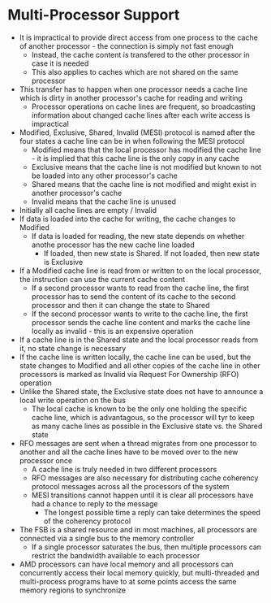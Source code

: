 # Multi-Processor Support

* It is impractical to provide direct access from one process to the cache of another processor - the connection is simply not fast enough
  * Instead, the cache content is transfered to the other processor in case it is needed
  * This also applies to caches which are not shared on the same processor
* This transfer has to happen when one processor needs a cache line which is dirty in another processor's cache for reading and writing
  * Processor operations on cache lines are frequent, so broadcasting information about changed cache lines after each write access is impractical
* Modified, Exclusive, Shared, Invalid (MESI) protocol is named after the four states a cache line can be in when following the MESI protocol
  * Modified means that the local processor has modified the cache line - it is implied that this cache line is the only copy in any cache
  * Exclusive means that the cache line is not modified but known to not be loaded into any other processor's cache
  * Shared means that the cache line is not modified and might exist in another processor's cache
  * Invalid means that the cache line is unused
* Initially all cache lines are empty / Invalid
* If data is loaded into the cache for writing, the cache changes to Modified
  * If data is loaded for reading, the new state depends on whether anothe processor has the new cache line loaded
    * If loaded, then new state is Shared. If not loaded, then new state is Exclusive
* If a Modified cache line is read from or written to on the local processor, the instruction can use the current cache content
  * If a second processor wants to read from the cache line, the first processor has to send the content of its cache to the second processor and then it can change the state to Shared
  * If the second processor wants to write to the cache line, the first processor sends the cache line content and marks the cache line locally as invalid - this is an expensive operation
* If a cache line is in the Shared state and the local processor reads from it, no state change is necessary
* If the cache line is written locally, the cache line can be used, but the state changes to Modified and all other copies of the cache line in other processors is marked as Invalid via Request For Ownership (RFO) operation
* Unlike the Shared state, the Exclusive state does not have to announce a local write operation on the bus
  * The local cache is known to be the only one holding the specific cache line, which is advantagous, so the processor will tyr to keep as many cache lines as possible in the Exclusive state vs. the Shared state
* RFO messages are sent when a thread migrates from one processor to another and all the cache lines have to be moved over to the new processor once
  * A cache line is truly needed in two different processors
  * RFO messages are also necessary for distributing cache coherency protocol messages across all the processors of the system
  * MESI transitions cannot happen until it is clear all processors have had a chance to reply to the message
    * The longest possible time a reply can take determines the speed of the coherency protocol
* The FSB is a shared resource and in most machines, all processors are connected via a single bus to the memory controller
  * If a single processor saturates the bus, then multiple processors can restrict the bandwidth available to each processor
* AMD processors can have local memory and all processors can concurrently access their local memory quickly, but multi-threaded and multi-process programs have to at some points access the same memory regions to synchronize

